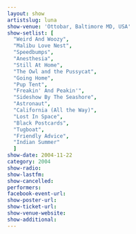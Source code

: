 ```yaml
---
layout: show
artistslug: luna
show-venue: 'Ottobar, Baltimore MD, USA'
show-setlist: [
  "Weird And Woozy",
  "Malibu Love Nest",
  "Speedbumps",
  "Anesthesia",
  "Still At Home",
  "The Owl and the Pussycat",
  "Going Home",
  "Pup Tent",
  "Freakin' And Peakin'",
  "Sideshow By The Seashore",
  "Astronaut",
  "California (All the Way)",
  "Lost In Space",
  "Black Postcards",
  "Tugboat",
  "Friendly Advice",
  "Indian Summer"
  ]
show-date: 2004-11-22
category: 2004
show-radio: 
show-lastfm: 
show-cancelled: 
performers: 
facebook-event-url: 
show-poster-url: 
show-ticket-url: 
show-venue-website: 
show-additional: 
---
```


